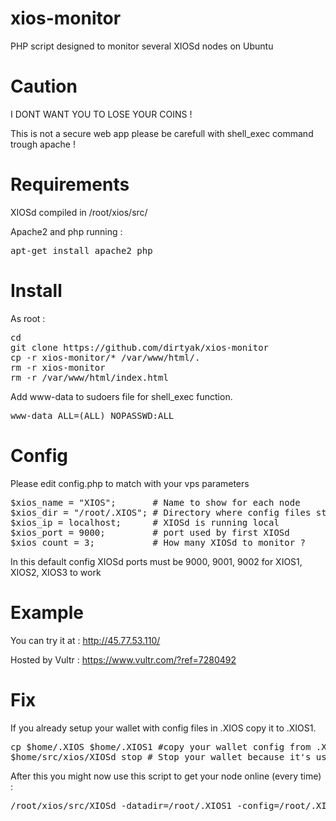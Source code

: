 # xios-monitor

PHP script designed to monitor several XIOSd nodes on Ubuntu

# Caution

I DONT WANT YOU TO LOSE YOUR COINS ! 

This is not a secure web app please be carefull with shell_exec command trough apache !

# Requirements

XIOSd compiled in /root/xios/src/

Apache2 and php running :

<pre>apt-get install apache2 php</pre>

# Install

As root :

<pre>cd
git clone https://github.com/dirtyak/xios-monitor
cp -r xios-monitor/* /var/www/html/.
rm -r xios-monitor
rm -r /var/www/html/index.html</pre>

Add www-data to sudoers file for shell_exec function.

<pre>www-data ALL=(ALL) NOPASSWD:ALL</pre>

# Config

Please edit config.php to match with your vps parameters
<pre>$xios_name = "XIOS";       # Name to show for each node
$xios_dir = "/root/.XIOS"; # Directory where config files stored
$xios_ip = localhost;      # XIOSd is running local
$xios_port = 9000;         # port used by first XIOSd
$xios_count = 3;           # How many XIOSd to monitor ?</pre>

In this default config XIOSd ports must be 9000, 9001, 9002 for XIOS1, XIOS2, XIOS3 to work

# Example 

You can try it at : http://45.77.53.110/

Hosted by Vultr : https://www.vultr.com/?ref=7280492

# Fix 

If you already setup your wallet with config files in .XIOS copy it to .XIOS1.

<pre>cp $home/.XIOS $home/.XIOS1 #copy your wallet config from .XIOS to .XIOS1 for compatibility reasons
$home/src/xios/XIOSd stop # Stop your wallet because it's using .XIOS config files</pre>

After this you might now use this script to get your node online (every time) :

<pre>/root/xios/src/XIOSd -datadir=/root/.XIOS1 -config=/root/.XIOS1/XIOS.conf -daemon # Now run the proper .XIOS1 wallet</pre>
